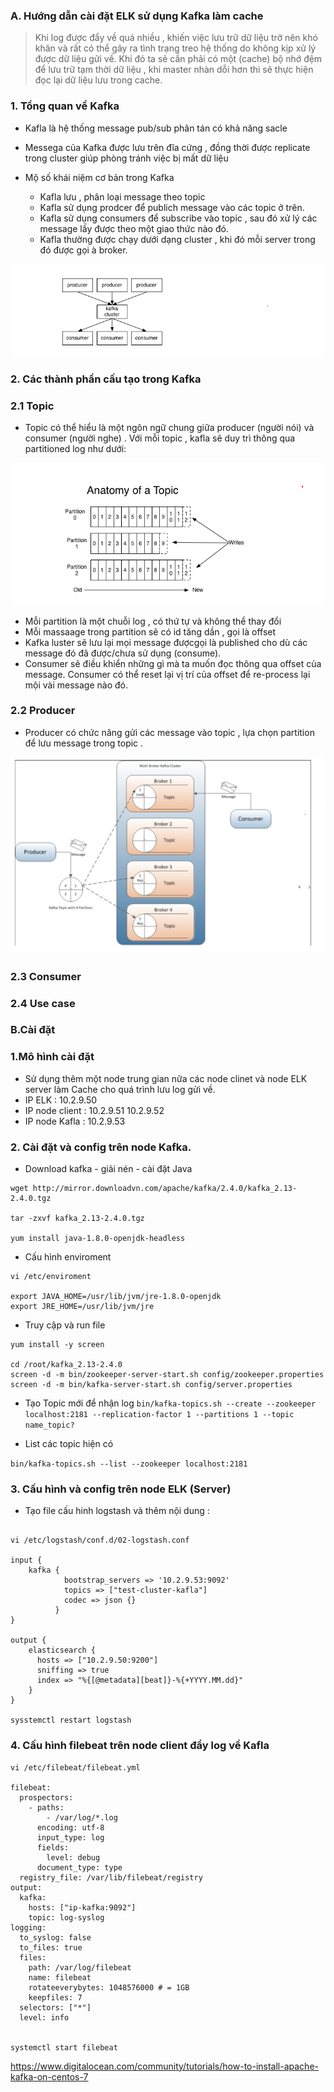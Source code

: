 ### A. Hướng dẫn cài đặt ELK sử dụng Kafka làm cache

> Khi log được đẩy về quá nhiều , khiến việc lưu trữ dữ liệu trở nên khó khăn và rất có thể gây ra tình trạng treo hệ thống do không kịp xử lý được dữ liệu gửi về. Khi đó ta sẽ cần phải có một (cache) bộ nhớ đệm để lưu trữ tạm thời dữ
liệu , khi master nhàn dỗi hơn thì sẽ thực hiện đọc lại dữ liệu lưu trong cache.

### 1. Tổng quan về Kafka

- Kafla là hệ thống message pub/sub phân tán có khả năng sacle
- Messega của Kafka được lưu trên đĩa cứng , đồng thời được replicate trong cluster giúp phòng tránh việc bị mất dữ liệu 

- Mộ số khái niệm cơ bản trong Kafka
	- Kafla lưu , phân loại message theo topic
	- Kafla sử dụng prodcer để publich message vào các topic ở trên.
	- Kafla sử dụng consumers để subscribe vào topic  , sau đó xử lý các message lấy được theo một giao thức nào đó.
	- Kafla thường được chạy dưới dạng cluster , khi đó mỗi server trong đó được gọi à broker.

![](../images/28.png)

### 2. Các thành phần cấu tạo trong Kafka
### 2.1 Topic

- Topic có thể hiểu là một ngôn ngữ chung giữa producer (người nói) và consumer (người nghe) . Với mỗi topic , kafla sẽ duy trì thông qua partitioned log như dưới: 

![](../images/29.png)

- Mỗi partition là một chuỗi log , có thứ tự và không thể thay đổi
- Mỗi massaage trong partition sẽ có id tăng dần , gọi là offset
- Kafka luster sẽ lưu lại mọi message đượcgọi là published cho dù các message đó đã được/chưa sử dụng (consume).
- Consumer sẽ điều khiển những gì mà ta muốn đọc thông qua offset của message. Consumer có thể reset lại vị trí của offset để re-process lại mội vài message nào đó.


### 2.2 Producer 

- Producer có chức năng gửi các message vào topic , lựa chọn partition để lưu message trong topic .


![](../images/30.png)

### 2.3 Consumer
### 2.4 Use case

### B.Cài đặt 
 
### 1.Mô hình cài đặt

- Sử dụng thêm một node trung gian nữa các node clinet và node ELK server làm Cache cho quá trình lưu log gửi về. 
- IP ELK : 10.2.9.50
- IP node client : 10.2.9.51   10.2.9.52
- IP node Kafla : 10.2.9.53

### 2. Cài đặt và config trên node Kafka.

- Download kafka - giải nén - cài đặt Java
```
wget http://mirror.downloadvn.com/apache/kafka/2.4.0/kafka_2.13-2.4.0.tgz

tar -zxvf kafka_2.13-2.4.0.tgz

yum install java-1.8.0-openjdk-headless
```

- Cấu hình enviroment 
```
vi /etc/enviroment

export JAVA_HOME=/usr/lib/jvm/jre-1.8.0-openjdk
export JRE_HOME=/usr/lib/jvm/jre
```

- Truy cập và run file

```
yum install -y screen

cd /root/kafka_2.13-2.4.0
screen -d -m bin/zookeeper-server-start.sh config/zookeeper.properties
screen -d -m bin/kafka-server-start.sh config/server.properties
```

- Tạo Topic mới để nhận log
` bin/kafka-topics.sh --create --zookeeper localhost:2181 --replication-factor 1 --partitions 1 --topic name_topic? `

- List các topic hiện có

` bin/kafka-topics.sh --list --zookeeper localhost:2181 `


### 3. Cấu hình và config trên node ELK (Server)

- Tạo file cấu hinh logstash và thêm nội dung : 
```

vi /etc/logstash/conf.d/02-logstash.conf

input {
    kafka {
            bootstrap_servers => '10.2.9.53:9092'
            topics => ["test-cluster-kafla"]
            codec => json {}
          }
}

output {
    elasticsearch {
      hosts => ["10.2.9.50:9200"]
      sniffing => true
      index => "%{[@metadata][beat]}-%{+YYYY.MM.dd}"
    }
}

sysstemctl restart logstash

```

### 4. Cấu hình filebeat trên node client đẩy log về Kafla

```
vi /etc/filebeat/filebeat.yml

filebeat:
  prospectors:
    - paths:
        - /var/log/*.log
      encoding: utf-8
      input_type: log
      fields:
        level: debug
      document_type: type
  registry_file: /var/lib/filebeat/registry
output:
  kafka:
    hosts: ["ip-kafka:9092"]
    topic: log-syslog
logging:
  to_syslog: false
  to_files: true
  files:
    path: /var/log/filebeat
    name: filebeat
    rotateeverybytes: 1048576000 # = 1GB
    keepfiles: 7
  selectors: ["*"]
  level: info


systemctl start filebeat

```

https://www.digitalocean.com/community/tutorials/how-to-install-apache-kafka-on-centos-7






























